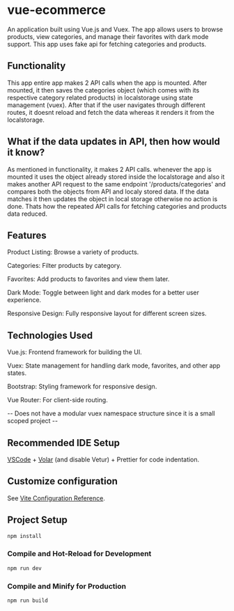 # vue-ecommerce

An application built using Vue.js and Vuex. The app allows users to browse products, view categories, and manage their favorites with dark mode support. This app uses fake api for fetching categories and products.

## Functionality

This app entire app makes 2 API calls when the app is mounted. After mounted, it then saves the categories object (which comes with its respective category related products) in localstorage using state management (vuex). After that if the user navigates through different routes, it doesnt reload and fetch the data whereas it renders it from the localstorage.

## What if the data updates in API, then how would it know?

As mentioned in functionality, it makes 2 API calls. whenever the app is mounted it uses the object already stored inside the localstorage and also it makes another API request to the same endpoint '/products/categories' and compares both the objects from API and localy stored data. If the data matches it then updates the object in local storage otherwise no action is done. Thats how the repeated API calls for fetching categories and products data reduced. 

## Features

Product Listing: Browse a variety of products.

Categories: Filter products by category.

Favorites: Add products to favorites and view them later.

Dark Mode: Toggle between light and dark modes for a better user experience.

Responsive Design: Fully responsive layout for different screen sizes.


## Technologies Used

Vue.js: Frontend framework for building the UI.

Vuex: State management for handling dark mode, favorites, and other app states.

Bootstrap: Styling framework for responsive design.

Vue Router: For client-side routing.

-- Does not have a modular vuex namespace structure since it is a small scoped project --

## Recommended IDE Setup

[VSCode](https://code.visualstudio.com/) + [Volar](https://marketplace.visualstudio.com/items?itemName=Vue.volar) (and disable Vetur) + Prettier for code indentation.

## Customize configuration

See [Vite Configuration Reference](https://vite.dev/config/).

## Project Setup

```sh
npm install
```

### Compile and Hot-Reload for Development

```sh
npm run dev
```

### Compile and Minify for Production

```sh
npm run build
```
